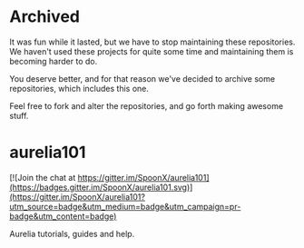 # Archived

It was fun while it lasted, but we have to stop maintaining these repositories. We haven't used these projects for quite some time and maintaining them is becoming harder to do.

You deserve better, and for that reason we've decided to archive some repositories, which includes this one.

Feel free to fork and alter the repositories, and go forth making awesome stuff.

# aurelia101

[![Join the chat at https://gitter.im/SpoonX/aurelia101](https://badges.gitter.im/SpoonX/aurelia101.svg)](https://gitter.im/SpoonX/aurelia101?utm_source=badge&utm_medium=badge&utm_campaign=pr-badge&utm_content=badge)

Aurelia tutorials, guides and help.
